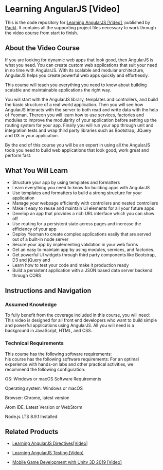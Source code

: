 # Learning AngularJS [Video]
This is the code repository for [Learning AngularJS [Video]](https://www.packtpub.com/web-development/learning-angularjs-video?utm_source=github&utm_medium=repository&utm_campaign=9781783985067), published by [Packt](https://www.packtpub.com/?utm_source=github). It contains all the supporting project files necessary to work through the video course from start to finish.
## About the Video Course
	
If you are looking for dynamic web apps that look good, then AngularJS is what you need. You can create custom web applications that suit your need in no time with AngularJS. With its scalable and modular architecture, AngularJS helps you create powerful web apps quickly and effortlessly.

This course will teach you everything you need to know about building scalable and maintainable applications the right way.

You will start with the AngularJS library, templates and controllers, and build the basic structure of a real world application. Then you will see how AngularJS interacts with the server to both read and write data with the help of Yeoman. Thereon you will learn how to use services, factories and modules to improve the modularity of your application before setting up the routing system for your app. Finally you will run your app through unit and integration tests and wrap third party libraries such as Bootstrap, JQuery and D3 in your application. 

By the end of this course you will be an expert in using all the AngularJS tools you need to build web applications that look good, work great and perform fast.

<H2>What You Will Learn</H2>
<DIV class=book-info-will-learn-text>
<UL>
<LI>Structure your app by using templates and formatters 
<LI>Learn everything you need to know for building apps with AngularJS 
<LI>Use templates and formatters to build a strong structure for your application 
<LI>Manage your webpage efficiently with controllers and nested controllers 
<LI>Make it easy to reuse and maintain UI elements for all your future apps 
<LI>Develop an app that provides a rich URL interface which you can show off 
<LI>Use routing for a persistent state across pages and increase the efficiency of your app 
<LI>Deploy Yeoman to create complex applications easily that are served out of a built-in node server 
<LI>Secure your app by implementing validation in your web forms 
<LI>Get an easy to maintain app by using modules, services, and factories. 
<LI>Get powerful UI widgets through third party components like Bootstrap, D3 and jQuery and 
<LI>Learn how to test your code and make it production ready 
<LI>Build a persistent application with a JSON based data server backend through CORS </LI></UL></DIV>

## Instructions and Navigation
### Assumed Knowledge
To fully benefit from the coverage included in this course, you will need:<br/>
This video is designed for all front end developers who want to build simple and powerful applications using AngularJS. All you will need is a background in JavaScript, HTML, and CSS.
### Technical Requirements
This course has the following software requirements:<br/>
his course has the following software requirements:
For an optimal experience with hands-on labs and other practical activities, we recommend the following configuration:

OS: Windows or macOS Software Requirements

Operating system: Windows or macOS

Browser: Chrome, latest version

Atom IDE, Latest Version or WebStorm

Node.js LTS 8.9.1 Installed



## Related Products
* [Learning AngularJS Directives[Video]](https://www.packtpub.com/web-development/learning-angularjs-directivesvideo?utm_source=github&utm_medium=repository&utm_campaign=9781785287329)

* [Learning AngularJS Testing [Video]](https://www.packtpub.com/web-development/learning-angularjs-testing-video?utm_source=github&utm_medium=repository&utm_campaign=9781782174899)

* [Mobile Game Development with Unity 3D 2019 [Video]](https://www.packtpub.com/game-development/mobile-game-development-unity-3d-2019-video?utm_source=github&utm_medium=repository&utm_campaign=9781838559939)
